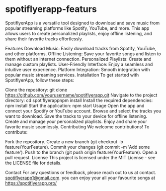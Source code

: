 # spotiflyerapp-featurs
SpotiflyerApp is a versatile tool designed to download and save music from popular streaming platforms like Spotify, YouTube, and more. This app allows users to create personalized playlists, enjoy offline listening, and share their favorite tracks effortlessly.

Features
Download Music: Easily download tracks from Spotify, YouTube, and other platforms.
Offline Listening: Save your favorite songs and listen to them without an internet connection.
Personalized Playlists: Create and manage custom playlists.
User-Friendly Interface: Enjoy a seamless and intuitive user experience.
Platform Integration: Smooth integration with popular music streaming services.
Installation
To get started with SpotiflyerApp, follow these steps:

Clone the repository:
git clone https://github.com/yourusername/spotiflyerapp.git
Navigate to the project directory:
cd spotiflyerappnpm install
Install the required dependencies:
npm install
Start the application:
npm start
Usage
Open the app and connect your Spotify or YouTube account.
Browse and select the tracks you want to download.
Save the tracks to your device for offline listening.
Create and manage your personalized playlists.
Enjoy and share your favorite music seamlessly.
Contributing
We welcome contributions! To contribute:

Fork the repository.
Create a new branch (git checkout -b feature/YourFeature).
Commit your changes (git commit -m 'Add some feature').
Push to the branch (git push origin feature/YourFeature).
Open a pull request.
License
This project is licensed under the MIT License - see the LICENSE file for details.

Contact
For any questions or feedback, please reach out to us at contact. spotiflyerapp1@gmail.com.
you can enjoy your all your favourite songs at https://spotiflyerapp.pro/
